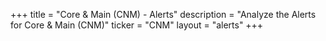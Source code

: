 +++
title = "Core & Main (CNM) - Alerts"
description = "Analyze the Alerts for Core & Main (CNM)"
ticker = "CNM"
layout = "alerts"
+++

